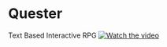 # Quester
 Text Based Interactive RPG
[![Watch the video](https://i.sstatic.net/Vp2cE.png)]([https://youtu.be/vt5fpE0bzSY](https://www.youtube.com/watch?v=KHvLWjJLlnU))
